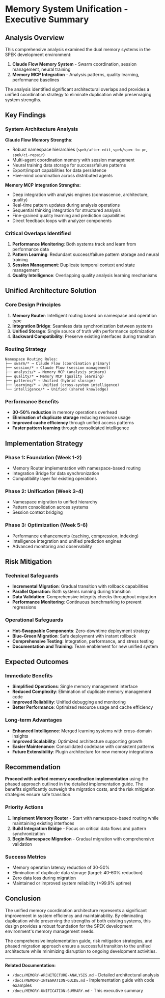 # Memory System Unification - Executive Summary

## Analysis Overview

This comprehensive analysis examined the dual memory systems in the SPEK development environment:

1. **Claude Flow Memory System** - Swarm coordination, session management, neural training
2. **Memory MCP Integration** - Analysis patterns, quality learning, performance baselines

The analysis identified significant architectural overlaps and provides a unified coordination strategy to eliminate duplication while preservaging system strengths.

## Key Findings

### System Architecture Analysis

**Claude Flow Memory Strengths:**
- Robust namespace hierarchies (`spek/after-edit`, `spek/spec-to-pr`, `spek/ci-repair`)
- Multi-agent coordination memory with session management
- Neural training data storage for success/failure patterns
- Export/import capabilities for data persistence
- Hive-mind coordination across distributed agents

**Memory MCP Integration Strengths:**
- Deep integration with analysis engines (connascence, architecture, quality)
- Real-time pattern updates during analysis operations
- Sequential thinking integration for structured analysis
- Fine-grained quality learning and prediction capabilities
- Direct feedback loops with analyzer components

### Critical Overlaps Identified

1. **Performance Monitoring**: Both systems track and learn from performance data
2. **Pattern Learning**: Redundant success/failure pattern storage and neural training
3. **Session Management**: Duplicate temporal context and state management
4. **Quality Intelligence**: Overlapping quality analysis learning mechanisms

## Unified Architecture Solution

### Core Design Principles

1. **Memory Router**: Intelligent routing based on namespace and operation type
2. **Integration Bridge**: Seamless data synchronization between systems
3. **Unified Storage**: Single source of truth with performance optimization
4. **Backward Compatibility**: Preserve existing interfaces during transition

### Routing Strategy

```
Namespace Routing Rules:
├── swarm/* → Claude Flow (coordination primary)
├── session/* → Claude Flow (session management)
├── analysis/* → Memory MCP (analysis primary)
├── quality/* → Memory MCP (quality learning)
├── patterns/* → Unified (hybrid storage)
├── learning/* → Unified (cross-system intelligence)
└── intelligence/* → Unified (shared knowledge)
```

### Performance Benefits

- **30-50% reduction** in memory operations overhead
- **Elimination of duplicate storage** reducing resource usage
- **Improved cache efficiency** through unified access patterns
- **Faster pattern learning** through consolidated intelligence

## Implementation Strategy

### Phase 1: Foundation (Week 1-2)
- Memory Router implementation with namespace-based routing
- Integration Bridge for data synchronization
- Compatibility layer for existing operations

### Phase 2: Unification (Week 3-4)
- Namespace migration to unified hierarchy
- Pattern consolidation across systems
- Session context bridging

### Phase 3: Optimization (Week 5-6)
- Performance enhancements (caching, compression, indexing)
- Intelligence integration and unified prediction engines
- Advanced monitoring and observability

## Risk Mitigation

### Technical Safeguards
- **Incremental Migration**: Gradual transition with rollback capabilities
- **Parallel Operation**: Both systems running during transition
- **Data Validation**: Comprehensive integrity checks throughout migration
- **Performance Monitoring**: Continuous benchmarking to prevent regressions

### Operational Safeguards
- **Hot-Swappable Components**: Zero-downtime deployment strategy
- **Blue-Green Migration**: Safe deployment with instant rollback
- **Comprehensive Testing**: Integration, performance, and stress testing
- **Documentation and Training**: Team enablement for new unified system

## Expected Outcomes

### Immediate Benefits
- **Simplified Operations**: Single memory management interface
- **Reduced Complexity**: Elimination of duplicate memory management code
- **Improved Reliability**: Unified debugging and monitoring
- **Better Performance**: Optimized resource usage and cache efficiency

### Long-term Advantages
- **Enhanced Intelligence**: Merged learning systems with cross-domain insights
- **Improved Scalability**: Optimized architecture supporting growth
- **Easier Maintenance**: Consolidated codebase with consistent patterns
- **Future Extensibility**: Plugin architecture for new memory integrations

## Recommendation

**Proceed with unified memory coordination implementation** using the phased approach outlined in the detailed implementation guide. The benefits significantly outweigh the migration costs, and the risk mitigation strategies ensure safe transition.

### Priority Actions
1. **Implement Memory Router** - Start with namespace-based routing while maintaining existing interfaces
2. **Build Integration Bridge** - Focus on critical data flows and pattern synchronization
3. **Begin Namespace Migration** - Gradual migration with comprehensive validation

### Success Metrics
- Memory operation latency reduction of 30-50%
- Elimination of duplicate data storage (target: 40-60% reduction)
- Zero data loss during migration
- Maintained or improved system reliability (>99.9% uptime)

## Conclusion

The unified memory coordination architecture represents a significant improvement in system efficiency and maintainability. By eliminating duplication while preserving the strengths of both existing systems, this design provides a robust foundation for the SPEK development environment's memory management needs.

The comprehensive implementation guide, risk mitigation strategies, and phased migration approach ensure a successful transition to the unified architecture while minimizing disruption to ongoing development activities.

---

**Related Documentation:**
- `/docs/MEMORY-ARCHITECTURE-ANALYSIS.md` - Detailed architectural analysis
- `/docs/MEMORY-INTEGRATION-GUIDE.md` - Implementation guide with code examples
- `/docs/MEMORY-UNIFICATION-SUMMARY.md` - This executive summary